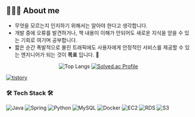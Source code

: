 ## 👩🏼‍💻 About me
- 무엇을 모르는지 인지하기 위해서는 알아야 한다고 생각합니다.‬
- 개발 중에 오류를 발견하거나, 책 내용이 이해가 안되어도 새로운 지식을 얻을 수 있는 기회로 여기며 공부합니다.‬‭
- 짧은 순간 폭발적으로 몰린 트래픽에도 사용자에게 안정적인 서비스를 제공할 수 있는 엔지니어가 되는 것이 **목표** 입니다.‬ 💪

<div align="center">

![Top Langs](https://github-readme-stats.vercel.app/api/top-langs/?username=aristo0922&layout=compact&theme=radical)
[![Solved.ac Profile](http://mazassumnida.wtf/api/v2/generate_badge?boj=dkfud2121)](https://solved.ac/dkfud2121/)
</div>

[![tistory](https://img.shields.io/badge/tistory-FF6600?style=flat&logo=tistory&logoColor=white)](https://servive-as-developer.tistory.com/)


  ### 🛠️ Tech Stack 🛠️
  ![Java](https://img.shields.io/badge/Java-6DB33F?style=plat&logo=Java&logoColor=white) 
  ![Spring](https://img.shields.io/badge/Spring-6DB33F?style=plat&logo=spring&logoColor=white) 
  ![Python](https://img.shields.io/badge/Python-40AEF0?style=plat&logo=python&logoColor=white) 
  ![MySQL](https://img.shields.io/badge/MySQL-3178C6?style=plat&logo=mysql&logoColor=white) 
  ![Docker](https://img.shields.io/badge/Docker-3178C6?style=plat&logo=Docker&logoColor=white) 
  ![EC2](https://img.shields.io/badge/EC2-406768?style=plat&logo=EC2&logoColor=white) 
  ![RDS](https://img.shields.io/badge/RDS-687D31?style=plat&logo=RDS&logoColor=white) 
  ![S3](https://img.shields.io/badge/S3-406478?style=plat&logo=S3&logoColor=white) 
